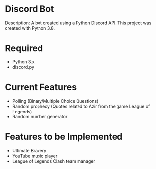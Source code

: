 # Discord Bot
Description: A bot created using a Python Discord API. This project was created with Python 3.8.

# Required
- Python 3.x
- discord.py

# Current Features
- Polling (Binary/Multiple Choice Questions)
- Random prophecy (Quotes related to Azir from the game League of Legends)
- Random number generator

# Features to be Implemented
- Ultimate Bravery
- YouTube music player
- League of Legends Clash team manager
